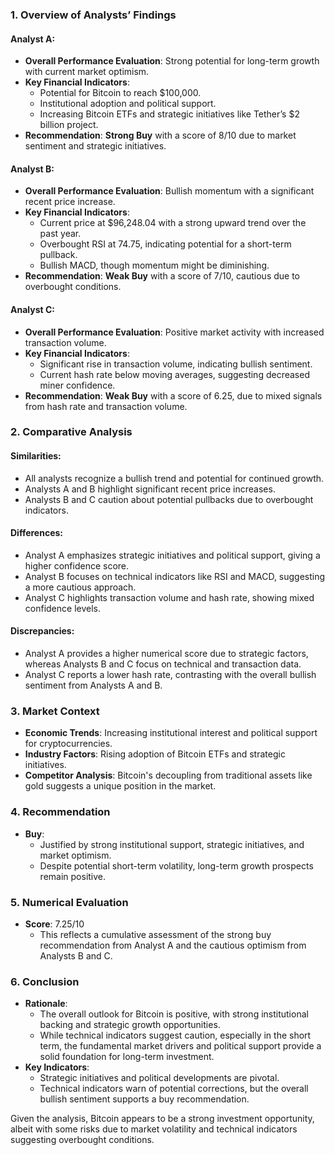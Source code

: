 ### 1. Overview of Analysts’ Findings

#### Analyst A:
- **Overall Performance Evaluation**: Strong potential for long-term growth with current market optimism.
- **Key Financial Indicators**:
  - Potential for Bitcoin to reach $100,000.
  - Institutional adoption and political support.
  - Increasing Bitcoin ETFs and strategic initiatives like Tether’s $2 billion project.
- **Recommendation**: **Strong Buy** with a score of 8/10 due to market sentiment and strategic initiatives.

#### Analyst B:
- **Overall Performance Evaluation**: Bullish momentum with a significant recent price increase.
- **Key Financial Indicators**:
  - Current price at $96,248.04 with a strong upward trend over the past year.
  - Overbought RSI at 74.75, indicating potential for a short-term pullback.
  - Bullish MACD, though momentum might be diminishing.
- **Recommendation**: **Weak Buy** with a score of 7/10, cautious due to overbought conditions.

#### Analyst C:
- **Overall Performance Evaluation**: Positive market activity with increased transaction volume.
- **Key Financial Indicators**:
  - Significant rise in transaction volume, indicating bullish sentiment.
  - Current hash rate below moving averages, suggesting decreased miner confidence.
- **Recommendation**: **Weak Buy** with a score of 6.25, due to mixed signals from hash rate and transaction volume.

### 2. Comparative Analysis

#### Similarities:
- All analysts recognize a bullish trend and potential for continued growth.
- Analysts A and B highlight significant recent price increases.
- Analysts B and C caution about potential pullbacks due to overbought indicators.

#### Differences:
- Analyst A emphasizes strategic initiatives and political support, giving a higher confidence score.
- Analyst B focuses on technical indicators like RSI and MACD, suggesting a more cautious approach.
- Analyst C highlights transaction volume and hash rate, showing mixed confidence levels.

#### Discrepancies:
- Analyst A provides a higher numerical score due to strategic factors, whereas Analysts B and C focus on technical and transaction data.
- Analyst C reports a lower hash rate, contrasting with the overall bullish sentiment from Analysts A and B.

### 3. Market Context

- **Economic Trends**: Increasing institutional interest and political support for cryptocurrencies.
- **Industry Factors**: Rising adoption of Bitcoin ETFs and strategic initiatives.
- **Competitor Analysis**: Bitcoin's decoupling from traditional assets like gold suggests a unique position in the market.

### 4. Recommendation

- **Buy**:
  - Justified by strong institutional support, strategic initiatives, and market optimism.
  - Despite potential short-term volatility, long-term growth prospects remain positive.

### 5. Numerical Evaluation

- **Score**: 7.25/10
  - This reflects a cumulative assessment of the strong buy recommendation from Analyst A and the cautious optimism from Analysts B and C.

### 6. Conclusion

- **Rationale**:
  - The overall outlook for Bitcoin is positive, with strong institutional backing and strategic growth opportunities.
  - While technical indicators suggest caution, especially in the short term, the fundamental market drivers and political support provide a solid foundation for long-term investment.
- **Key Indicators**:
  - Strategic initiatives and political developments are pivotal.
  - Technical indicators warn of potential corrections, but the overall bullish sentiment supports a buy recommendation.

Given the analysis, Bitcoin appears to be a strong investment opportunity, albeit with some risks due to market volatility and technical indicators suggesting overbought conditions.